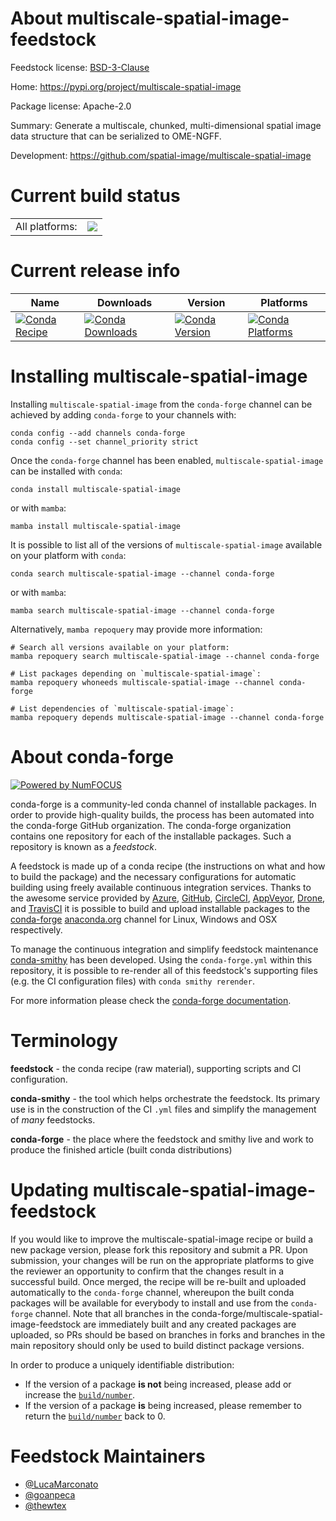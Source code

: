 About multiscale-spatial-image-feedstock
========================================

Feedstock license: [BSD-3-Clause](https://github.com/conda-forge/multiscale-spatial-image-feedstock/blob/main/LICENSE.txt)

Home: https://pypi.org/project/multiscale-spatial-image

Package license: Apache-2.0

Summary: Generate a multiscale, chunked, multi-dimensional spatial image data structure that can be serialized to OME-NGFF.

Development: https://github.com/spatial-image/multiscale-spatial-image

Current build status
====================


<table><tr><td>All platforms:</td>
    <td>
      <a href="https://dev.azure.com/conda-forge/feedstock-builds/_build/latest?definitionId=20637&branchName=main">
        <img src="https://dev.azure.com/conda-forge/feedstock-builds/_apis/build/status/multiscale-spatial-image-feedstock?branchName=main">
      </a>
    </td>
  </tr>
</table>

Current release info
====================

| Name | Downloads | Version | Platforms |
| --- | --- | --- | --- |
| [![Conda Recipe](https://img.shields.io/badge/recipe-multiscale--spatial--image-green.svg)](https://anaconda.org/conda-forge/multiscale-spatial-image) | [![Conda Downloads](https://img.shields.io/conda/dn/conda-forge/multiscale-spatial-image.svg)](https://anaconda.org/conda-forge/multiscale-spatial-image) | [![Conda Version](https://img.shields.io/conda/vn/conda-forge/multiscale-spatial-image.svg)](https://anaconda.org/conda-forge/multiscale-spatial-image) | [![Conda Platforms](https://img.shields.io/conda/pn/conda-forge/multiscale-spatial-image.svg)](https://anaconda.org/conda-forge/multiscale-spatial-image) |

Installing multiscale-spatial-image
===================================

Installing `multiscale-spatial-image` from the `conda-forge` channel can be achieved by adding `conda-forge` to your channels with:

```
conda config --add channels conda-forge
conda config --set channel_priority strict
```

Once the `conda-forge` channel has been enabled, `multiscale-spatial-image` can be installed with `conda`:

```
conda install multiscale-spatial-image
```

or with `mamba`:

```
mamba install multiscale-spatial-image
```

It is possible to list all of the versions of `multiscale-spatial-image` available on your platform with `conda`:

```
conda search multiscale-spatial-image --channel conda-forge
```

or with `mamba`:

```
mamba search multiscale-spatial-image --channel conda-forge
```

Alternatively, `mamba repoquery` may provide more information:

```
# Search all versions available on your platform:
mamba repoquery search multiscale-spatial-image --channel conda-forge

# List packages depending on `multiscale-spatial-image`:
mamba repoquery whoneeds multiscale-spatial-image --channel conda-forge

# List dependencies of `multiscale-spatial-image`:
mamba repoquery depends multiscale-spatial-image --channel conda-forge
```


About conda-forge
=================

[![Powered by
NumFOCUS](https://img.shields.io/badge/powered%20by-NumFOCUS-orange.svg?style=flat&colorA=E1523D&colorB=007D8A)](https://numfocus.org)

conda-forge is a community-led conda channel of installable packages.
In order to provide high-quality builds, the process has been automated into the
conda-forge GitHub organization. The conda-forge organization contains one repository
for each of the installable packages. Such a repository is known as a *feedstock*.

A feedstock is made up of a conda recipe (the instructions on what and how to build
the package) and the necessary configurations for automatic building using freely
available continuous integration services. Thanks to the awesome service provided by
[Azure](https://azure.microsoft.com/en-us/services/devops/), [GitHub](https://github.com/),
[CircleCI](https://circleci.com/), [AppVeyor](https://www.appveyor.com/),
[Drone](https://cloud.drone.io/welcome), and [TravisCI](https://travis-ci.com/)
it is possible to build and upload installable packages to the
[conda-forge](https://anaconda.org/conda-forge) [anaconda.org](https://anaconda.org/)
channel for Linux, Windows and OSX respectively.

To manage the continuous integration and simplify feedstock maintenance
[conda-smithy](https://github.com/conda-forge/conda-smithy) has been developed.
Using the ``conda-forge.yml`` within this repository, it is possible to re-render all of
this feedstock's supporting files (e.g. the CI configuration files) with ``conda smithy rerender``.

For more information please check the [conda-forge documentation](https://conda-forge.org/docs/).

Terminology
===========

**feedstock** - the conda recipe (raw material), supporting scripts and CI configuration.

**conda-smithy** - the tool which helps orchestrate the feedstock.
                   Its primary use is in the construction of the CI ``.yml`` files
                   and simplify the management of *many* feedstocks.

**conda-forge** - the place where the feedstock and smithy live and work to
                  produce the finished article (built conda distributions)


Updating multiscale-spatial-image-feedstock
===========================================

If you would like to improve the multiscale-spatial-image recipe or build a new
package version, please fork this repository and submit a PR. Upon submission,
your changes will be run on the appropriate platforms to give the reviewer an
opportunity to confirm that the changes result in a successful build. Once
merged, the recipe will be re-built and uploaded automatically to the
`conda-forge` channel, whereupon the built conda packages will be available for
everybody to install and use from the `conda-forge` channel.
Note that all branches in the conda-forge/multiscale-spatial-image-feedstock are
immediately built and any created packages are uploaded, so PRs should be based
on branches in forks and branches in the main repository should only be used to
build distinct package versions.

In order to produce a uniquely identifiable distribution:
 * If the version of a package **is not** being increased, please add or increase
   the [``build/number``](https://docs.conda.io/projects/conda-build/en/latest/resources/define-metadata.html#build-number-and-string).
 * If the version of a package **is** being increased, please remember to return
   the [``build/number``](https://docs.conda.io/projects/conda-build/en/latest/resources/define-metadata.html#build-number-and-string)
   back to 0.

Feedstock Maintainers
=====================

* [@LucaMarconato](https://github.com/LucaMarconato/)
* [@goanpeca](https://github.com/goanpeca/)
* [@thewtex](https://github.com/thewtex/)

